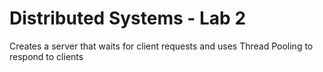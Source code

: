 Distributed Systems - Lab 2
=====

Creates a server that waits for client requests and uses Thread Pooling to respond to clients